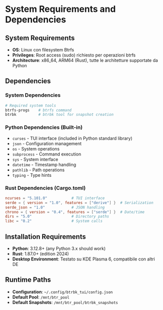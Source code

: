 # System Requirements and Dependencies

## System Requirements
- **OS**: Linux con filesystem Btrfs
- **Privileges**: Root access (sudo) richiesto per operazioni btrfs
- **Architecture**: x86_64, ARM64 (Rust), tutte le architetture supportate da Python

## Dependencies

### System Dependencies
```bash
# Required system tools
btrfs-progs    # btrfs command
btrbk          # btrbk tool for snapshot creation
```

### Python Dependencies (Built-in)
- `curses` - TUI interface (included in Python standard library)
- `json` - Configuration management
- `os` - System operations
- `subprocess` - Command execution
- `sys` - System interface
- `datetime` - Timestamp handling
- `pathlib` - Path operations
- `typing` - Type hints

### Rust Dependencies (Cargo.toml)
```toml
ncurses = "5.101.0"           # TUI interface
serde = { version = "1.0", features = ["derive"] }  # Serialization
serde_json = "1.0"            # JSON handling
chrono = { version = "0.4", features = ["serde"] }  # Date/time
dirs = "5.0"                  # Directory paths
libc = "0.2"                  # System calls
```

## Installation Requirements
- **Python**: 3.12.8+ (any Python 3.x should work)
- **Rust**: 1.87.0+ (edition 2024)
- **Desktop Environment**: Testato su KDE Plasma 6, compatibile con altri DE

## Runtime Paths
- **Configuration**: `~/.config/btrbk_tui/config.json`
- **Default Pool**: `/mnt/btr_pool`
- **Default Snapshots**: `/mnt/btr_pool/btrbk_snapshots`